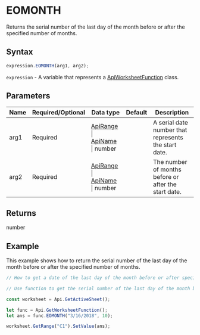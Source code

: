 # EOMONTH

Returns the serial number of the last day of the month before or after the specified number of months.

## Syntax

```javascript
expression.EOMONTH(arg1, arg2);
```

`expression` - A variable that represents a [ApiWorksheetFunction](../ApiWorksheetFunction.md) class.

## Parameters

| **Name** | **Required/Optional** | **Data type** | **Default** | **Description** |
| ------------- | ------------- | ------------- | ------------- | ------------- |
| arg1 | Required | [ApiRange](../../ApiRange/ApiRange.md) \| [ApiName](../../ApiName/ApiName.md) \| number |  | A serial date number that represents the start date. |
| arg2 | Required | [ApiRange](../../ApiRange/ApiRange.md) \| [ApiName](../../ApiName/ApiName.md) \| number |  | The number of months before or after the start date. |

## Returns

number

## Example

This example shows how to return the serial number of the last day of the month before or after the specified number of months.

```javascript editor-xlsx
// How to get a date of the last day of the month before or after specified months.

// Use function to get the serial number of the last day of the month before or after the specified number of months.

const worksheet = Api.GetActiveSheet();

let func = Api.GetWorksheetFunction();
let ans = func.EOMONTH("3/16/2018", 10); 

worksheet.GetRange("C1").SetValue(ans);

```
